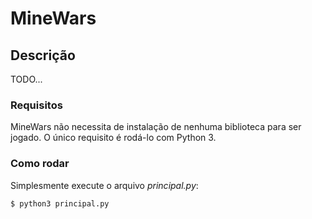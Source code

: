 # MineWars

## Descrição

TODO...

### Requisitos

MineWars não necessita de instalação de nenhuma biblioteca para ser jogado.
O único requisito é rodá-lo com Python 3.

### Como rodar

Simplesmente execute o arquivo *principal.py*:

```console
$ python3 principal.py
```
